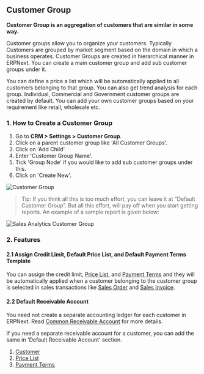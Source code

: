 ## Customer Group

**Customer Group is an aggregation of customers that are similar in some way.**

Customer groups allow you to organize your customers. Typically Customers are grouped by market segment based on the domain in which a business operates. Customer Groups are created in hierarchical manner in ERPNext. You can create a main customer group and add sub customer groups under it.

You can define a price a list which will be automatically applied to all customers belonging to that group. You can also get trend analysis for each group. Individual, Commercial and Government customer groups are created by default. You can add your own customer groups based on your requirement like retail, wholesale etc.

### 1\. How to Create a Customer Group

1.  Go to **CRM > Settings > Customer Group**.
2.  Click on a parent customer group like 'All Customer Groups'.
3.  Click on 'Add Child'.
4.  Enter 'Customer Group Name'.
5.  Tick 'Group Node' if you would like to add sub customer groups under this.
6.  Click on 'Create New'.

![Customer Group](https://docs.erpnext.com/files/customer-group.png)

> Tip: If you think all this is too much effort, you can leave it at “Default Customer Group”. But all this effort, will pay off when you start getting reports. An example of a sample report is given below:

![Sales Analytics Customer Group](https://docs.erpnext.com/files/sales-analytics-customer-group.gif)

### 2\. Features

#### 2.1 Assign Credit Limit, Default Price List, and Default Payment Terms Template

You can assign the credit limit, [Price List](https://docs.erpnext.com/docs/v13/user/manual/en/stock/price-lists), and [Payment Terms](https://docs.erpnext.com/docs/v13/user/manual/en/accounts/payment-terms) and they will be automatically applied when a customer belonging to the customer group is selected in sales transactions like [Sales Order](https://docs.erpnext.com/docs/v13/user/manual/en/selling/sales-order) and [Sales Invoice](https://docs.erpnext.com/docs/v13/user/manual/en/accounts/sales-invoice).

#### 2.2 Default Receivable Account

You need not create a separate accounting ledger for each customer in ERPNext. Read [Common Receivable Account](https://docs.erpnext.com/docs/v13/user/manual/en/accounts/articles/common-receivable-account) for more details.

If you need a separate receivable account for a customer, you can add the same in 'Default Receivable Account' section.

1.  [Customer](https://docs.erpnext.com/docs/v13/user/manual/en/CRM/customer)
2.  [Price List](https://docs.erpnext.com/docs/v13/user/manual/en/stock/price-lists)
3.  [Payment Terms](https://docs.erpnext.com/docs/v13/user/manual/en/accounts/payment-terms)